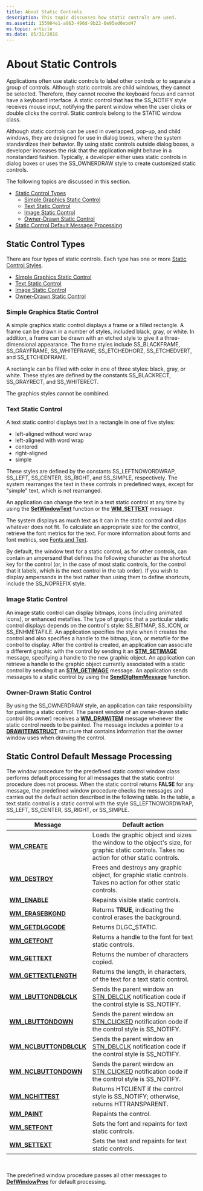 ```yaml
---
title: About Static Controls
description: This topic discusses how static controls are used.
ms.assetid: 155904e1-a963-496d-9b22-6e95ed0ebd47
ms.topic: article
ms.date: 05/31/2018
---
```


# About Static Controls

Applications often use static controls to label other controls or to separate a group of controls. Although static controls are child windows, they cannot be selected. Therefore, they cannot receive the keyboard focus and cannot have a keyboard interface. A static control that has the SS\_NOTIFY style receives mouse input, notifying the parent window when the user clicks or double clicks the control. Static controls belong to the STATIC window class.

Although static controls can be used in overlapped, pop-up, and child windows, they are designed for use in dialog boxes, where the system standardizes their behavior. By using static controls outside dialog boxes, a developer increases the risk that the application might behave in a nonstandard fashion. Typically, a developer either uses static controls in dialog boxes or uses the SS\_OWNERDRAW style to create customized static controls.

The following topics are discussed in this section.

-   [Static Control Types](#static-control-types)
    -   [Simple Graphics Static Control](#simple-graphics-static-control)
    -   [Text Static Control](#text-static-control)
    -   [Image Static Control](#image-static-control)
    -   [Owner-Drawn Static Control](#owner-drawn-static-control)
-   [Static Control Default Message Processing](#static-control-default-message-processing)

## Static Control Types

There are four types of static controls. Each type has one or more [Static Control Styles](static-control-styles.md).

-   [Simple Graphics Static Control](#simple-graphics-static-control)
-   [Text Static Control](#text-static-control)
-   [Image Static Control](#image-static-control)
-   [Owner-Drawn Static Control](#owner-drawn-static-control)

### Simple Graphics Static Control

A simple graphics static control displays a frame or a filled rectangle. A frame can be drawn in a number of styles, included black, gray, or white. In addition, a frame can be drawn with an etched style to give it a three-dimensional appearance. The frame styles include SS\_BLACKFRAME, SS\_GRAYFRAME, SS\_WHITEFRAME, SS\_ETCHEDHORZ, SS\_ETCHEDVERT, and SS\_ETCHEDFRAME.

A rectangle can be filled with color in one of three styles: black, gray, or white. These styles are defined by the constants SS\_BLACKRECT, SS\_GRAYRECT, and SS\_WHITERECT.

The graphics styles cannot be combined.

### Text Static Control

A text static control displays text in a rectangle in one of five styles:

-   left-aligned without word wrap
-   left-aligned with word wrap
-   centered
-   right-aligned
-   simple

These styles are defined by the constants SS\_LEFTNOWORDWRAP, SS\_LEFT, SS\_CENTER, SS\_RIGHT, and SS\_SIMPLE, respectively. The system rearranges the text in these controls in predefined ways, except for "simple" text, which is not rearranged.

An application can change the text in a text static control at any time by using the [**SetWindowText**](/windows/desktop/api/winuser/nf-winuser-setwindowtexta) function or the [**WM\_SETTEXT**](/windows/desktop/winmsg/wm-settext) message.

The system displays as much text as it can in the static control and clips whatever does not fit. To calculate an appropriate size for the control, retrieve the font metrics for the text. For more information about fonts and font metrics, see [Fonts and Text](/windows/desktop/gdi/fonts-and-text).

By default, the window text for a static control, as for other controls, can contain an ampersand that defines the following character as the shortcut key for the control (or, in the case of most static controls, for the control that it labels, which is the next control in the tab order). If you wish to display ampersands in the text rather than using them to define shortcuts, include the SS\_NOPREFIX style.

### Image Static Control

An image static control can display bitmaps, icons (including animated icons), or enhanced metafiles. The type of graphic that a particular static control displays depends on the control's style: SS\_BITMAP, SS\_ICON, or SS\_ENHMETAFILE. An application specifies the style when it creates the control and also specifies a handle to the bitmap, icon, or metafile for the control to display. After the control is created, an application can associate a different graphic with the control by sending it an [**STM\_SETIMAGE**](stm-setimage.md) message, specifying a handle to the new graphic object. An application can retrieve a handle to the graphic object currently associated with a static control by sending it an [**STM\_GETIMAGE**](stm-getimage.md) message. An application sends messages to a static control by using the [**SendDlgItemMessage**](/windows/desktop/api/winuser/nf-winuser-senddlgitemmessagea) function.

### Owner-Drawn Static Control

By using the SS\_OWNERDRAW style, an application can take responsibility for painting a static control. The parent window of an owner-drawn static control (its owner) receives a [**WM\_DRAWITEM**](wm-drawitem.md) message whenever the static control needs to be painted. The message includes a pointer to a [**DRAWITEMSTRUCT**](/windows/win32/api/winuser/ns-winuser-drawitemstruct) structure that contains information that the owner window uses when drawing the control.

## Static Control Default Message Processing

The window procedure for the predefined static control window class performs default processing for all messages that the static control procedure does not process. When the static control returns **FALSE** for any message, the predefined window procedure checks the messages and carries out the default action described in the following table. In the table, a text static control is a static control with the style SS\_LEFTNOWORDWRAP, SS\_LEFT, SS\_CENTER, SS\_RIGHT, or SS\_SIMPLE.



| Message                                                | Default action                                                                                                                              |
|--------------------------------------------------------|---------------------------------------------------------------------------------------------------------------------------------------------|
| [**WM\_CREATE**](/windows/desktop/winmsg/wm-create)                     | Loads the graphic object and sizes the window to the object's size, for graphic static controls. Takes no action for other static controls. |
| [**WM\_DESTROY**](/windows/desktop/winmsg/wm-destroy)                   | Frees and destroys any graphic object, for graphic static controls. Takes no action for other static controls.                              |
| [**WM\_ENABLE**](/windows/desktop/winmsg/wm-enable)                     | Repaints visible static controls.                                                                                                           |
| [**WM\_ERASEBKGND**](/windows/desktop/winmsg/wm-erasebkgnd)             | Returns **TRUE**, indicating the control erases the background.                                                                             |
| [**WM\_GETDLGCODE**](/windows/desktop/dlgbox/wm-getdlgcode)             | Returns DLGC\_STATIC.                                                                                                                       |
| [**WM\_GETFONT**](/windows/desktop/winmsg/wm-getfont)                   | Returns a handle to the font for text static controls.                                                                                      |
| [**WM\_GETTEXT**](/windows/desktop/winmsg/wm-gettext)                   | Returns the number of characters copied.                                                                                                    |
| [**WM\_GETTEXTLENGTH**](/windows/desktop/winmsg/wm-gettextlength)       | Returns the length, in characters, of the text for a text static control.                                                                   |
| [**WM\_LBUTTONDBLCLK**](/windows/desktop/inputdev/wm-lbuttondblclk)     | Sends the parent window an [STN\_DBLCLK](stn-dblclk.md) notification code if the control style is SS\_NOTIFY.                              |
| [**WM\_LBUTTONDOWN**](/windows/desktop/inputdev/wm-lbuttondown)         | Sends the parent window an [STN\_CLICKED](stn-clicked.md) notification code if the control style is SS\_NOTIFY.                            |
| [**WM\_NCLBUTTONDBLCLK**](/windows/desktop/inputdev/wm-nclbuttondblclk) | Sends the parent window an [STN\_DBLCLK](stn-dblclk.md) notification code if the control style is SS\_NOTIFY.                              |
| [**WM\_NCLBUTTONDOWN**](/windows/desktop/inputdev/wm-nclbuttondown)     | Sends the parent window an [STN\_CLICKED](stn-clicked.md) notification code if the control style is SS\_NOTIFY.                            |
| [**WM\_NCHITTEST**](/windows/desktop/inputdev/wm-nchittest)             | Returns HTCLIENT if the control style is SS\_NOTIFY; otherwise, returns HTTRANSPARENT.                                                      |
| [**WM\_PAINT**](/windows/desktop/gdi/wm-paint)                          | Repaints the control.                                                                                                                       |
| [**WM\_SETFONT**](/windows/desktop/winmsg/wm-setfont)                   | Sets the font and repaints for text static controls.                                                                                        |
| [**WM\_SETTEXT**](/windows/desktop/winmsg/wm-settext)                   | Sets the text and repaints for text static controls.                                                                                        |



 

The predefined window procedure passes all other messages to [**DefWindowProc**](/windows/desktop/api/winuser/nf-winuser-defwindowproca) for default processing.

 

 